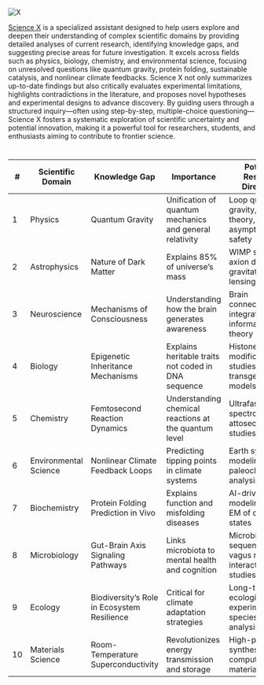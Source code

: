 ![X](https://github.com/user-attachments/assets/10d74a15-ddcb-43d9-bad0-dfe63896f821)

[Science X](https://chatgpt.com/g/g-67ea494f28388191a394bccfd742a156-science-x) is a specialized assistant designed to help users explore and deepen their understanding of complex scientific domains by providing detailed analyses of current research, identifying knowledge gaps, and suggesting precise areas for future investigation. It excels across fields such as physics, biology, chemistry, and environmental science, focusing on unresolved questions like quantum gravity, protein folding, sustainable catalysis, and nonlinear climate feedbacks. Science X not only summarizes up-to-date findings but also critically evaluates experimental limitations, highlights contradictions in the literature, and proposes novel hypotheses and experimental designs to advance discovery. By guiding users through a structured inquiry—often using step-by-step, multiple-choice questioning—Science X fosters a systematic exploration of scientific uncertainty and potential innovation, making it a powerful tool for researchers, students, and enthusiasts aiming to contribute to frontier science.

#

| #  | Scientific Domain     | Knowledge Gap                                            | Importance                                                | Potential Research Directions                           |
|----|------------------------|----------------------------------------------------------|------------------------------------------------------------|----------------------------------------------------------|
| 1  | Physics                | Quantum Gravity                                          | Unification of quantum mechanics and general relativity    | Loop quantum gravity, string theory, asymptotic safety   |
| 2  | Astrophysics           | Nature of Dark Matter                                    | Explains 85% of universe’s mass                            | WIMP searches, axion detectors, gravitational lensing    |
| 3  | Neuroscience           | Mechanisms of Consciousness                              | Understanding how the brain generates awareness            | Brain connectomics, integrated information theory        |
| 4  | Biology                | Epigenetic Inheritance Mechanisms                        | Explains heritable traits not coded in DNA sequence        | Histone modification studies, transgenerational models   |
| 5  | Chemistry              | Femtosecond Reaction Dynamics                            | Understanding chemical reactions at the quantum level      | Ultrafast spectroscopy, attosecond pulse studies         |
| 6  | Environmental Science  | Nonlinear Climate Feedback Loops                        | Predicting tipping points in climate systems               | Earth system modeling, paleoclimate analysis             |
| 7  | Biochemistry           | Protein Folding Prediction in Vivo                       | Explains function and misfolding diseases                  | AI-driven modeling, cryo-EM of dynamic states            |
| 8  | Microbiology           | Gut-Brain Axis Signaling Pathways                        | Links microbiota to mental health and cognition            | Microbiome sequencing, vagus nerve interaction studies   |
| 9  | Ecology                | Biodiversity’s Role in Ecosystem Resilience              | Critical for climate adaptation strategies                 | Long-term ecological experiments, species network analysis|
| 10 | Materials Science      | Room-Temperature Superconductivity                       | Revolutionizes energy transmission and storage             | High-pressure synthesis, computational materials design  |

#
